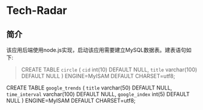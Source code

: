 Tech-Radar
==========

简介
----------


该应用后端使用node.js实现，启动该应用需要建立MySQL数据表。建表语句如下:
>CREATE TABLE `circle` (
  `cid` int(10) DEFAULT NULL,
  `title` varchar(100) DEFAULT NULL
) ENGINE=MyISAM DEFAULT CHARSET=utf8;


CREATE TABLE `google_trends` (
  `title` varchar(50) DEFAULT NULL,
  `time_interval` varchar(100) DEFAULT NULL,
  `google_index` int(5) DEFAULT NULL
) ENGINE=MyISAM DEFAULT CHARSET=utf8;


